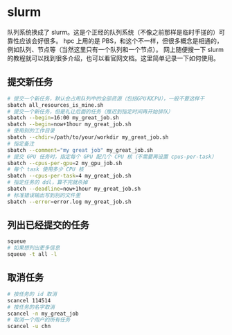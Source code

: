 # slurm

队列系统换成了 slurm。这是个正经的队列系统（不像之前那样是临时手搓的）可靠性应该会好很多。
hpc 上用的是 PBS，和这个不一样，但很多概念是相通的，例如队列、节点等（当然这里只有一个队列和一个节点）。
网上随便搜一下 slurm 的教程就可以找到很多介绍，也可以看官网文档。这里简单记录一下如何使用。

## 提交新任务

```bash
# 提交一个新任务，默认会占用队列中的全部资源（包括GPU和CPU），一般不要这样干
sbatch all_resources_is_mine.sh
# 提交一个新任务，但是礼让后面的任务（推迟到指定时间再开始排队）
sbatch --begin=16:00 my_great_job.sh
sbatch --begin=now+1hour my_great_job.sh
# 使用别的工作目录
sbatch --chdir=/path/to/your/workdir my_great_job.sh
# 指定备注
sbatch --comment="my great job" my_great_job.sh
# 提交 GPU 任务时，指定每个 GPU 配几个 CPU 核（不需要再设置 cpus-per-task）
sbatch --cpus-per-gpu=2 my_gpu_job.sh
# 每个 task 使用多少 CPU 核
sbatch --cpus-per-task=4 my_great_job.sh
# 指定任务的 ddl，算不完就杀掉
sbatch --deadline=now+1hour my_great_job.sh
# 标准错误输出写到别的文件里
sbatch --error=error.log my_great_job.sh
```

## 列出已经提交的任务

```bash
squeue
# 如果想列出更多信息
squeue -t all -l
```

## 取消任务

```bash
# 按任务的 id 取消
scancel 114514
# 按任务的名字取消
scancel -n my_great_job
# 取消一个用户的所有任务
scancel -u chn
```
